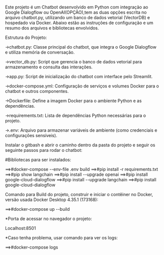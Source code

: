 Este projeto é um Chatbot desenvolvido em Python com integração ao Google Dialogflow ou OpenAI(OPÇÂO),tem as duas opções escrita no arquivo chatbot.py, 
utilizando um banco de dados vetorial (VectorDB) e hospedado via Docker. Abaixo estão as instruções de configuração e um resumo dos arquivos e bibliotecas envolvidos.

Estrutura do Projeto:

->chatbot.py: Classe principal do chatbot, que integra o Google Dialogflow e utiliza memória de conversação.

->vector_db.py: Script que gerencia o banco de dados vetorial para armazenamento e consulta das interações.

->app.py: Script de inicialização do chatbot com interface pelo Streamlit.

->docker-compose.yml: Configuração de serviços e volumes Docker para o chatbot e outros componentes.

->Dockerfile: Define a imagem Docker para o ambiente Python e as dependências.

->requirements.txt: Lista de dependências Python necessárias para o projeto.

->.env: Arquivo para armazenar variáveis de ambiente (como credenciais e configurações sensíveis).

Instalar o gitbash e abrir o caminho dentro da pasta do projeto e seguir os seguinte passos para rodar o chatbot:

#Bibliotecas para ser instalados:

==>#docker-compose --env-file .env build
==>#pip install -r requirements.txt
==>#pip show langchain
==>#pip install --upgrade openai
==>#pip install google-cloud-dialogflow
==>#pip install --upgrade langchain
==>#pip install google-cloud-dialogflow

Comando para Build do projeto, construir e iniciar o contêiner no Docker, versão usada Docker Desktop 4.35.1 (173168):

==>#docker-compose up --build

*Porta de acessar no navegador o projeto:

Localhost:8501

*Caso tenha problema, usar comando para ver os logs:
 
==>#docker-compose logs
